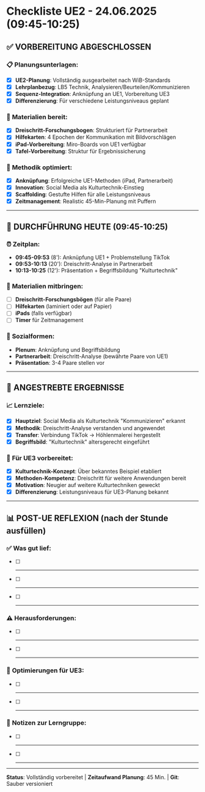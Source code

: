 # Checkliste UE2 - 24.06.2025 (09:45-10:25)

## ✅ **VORBEREITUNG ABGESCHLOSSEN**

### 📋 **Planungsunterlagen:**
- [x] **UE2-Planung**: Vollständig ausgearbeitet nach WiB-Standards
- [x] **Lehrplanbezug**: LB5 Technik, Analysieren/Beurteilen/Kommunizieren  
- [x] **Sequenz-Integration**: Anknüpfung an UE1, Vorbereitung UE3
- [x] **Differenzierung**: Für verschiedene Leistungsniveaus geplant

### 📝 **Materialien bereit:**
- [x] **Dreischritt-Forschungsbogen**: Strukturiert für Partnerarbeit
- [x] **Hilfekarten**: 4 Epochen der Kommunikation mit Bildvorschlägen
- [x] **iPad-Vorbereitung**: Miro-Boards von UE1 verfügbar
- [x] **Tafel-Vorbereitung**: Struktur für Ergebnissicherung

### 🎯 **Methodik optimiert:**
- [x] **Anknüpfung**: Erfolgreiche UE1-Methoden (iPad, Partnerarbeit)
- [x] **Innovation**: Social Media als Kulturtechnik-Einstieg
- [x] **Scaffolding**: Gestufte Hilfen für alle Leistungsniveaus
- [x] **Zeitmanagement**: Realistic 45-Min-Planung mit Puffern

---

## 🚀 **DURCHFÜHRUNG HEUTE (09:45-10:25)**

### ⏰ **Zeitplan:**
- **09:45-09:53** (8'): Anknüpfung UE1 + Problemstellung TikTok
- **09:53-10:13** (20'): Dreischritt-Analyse in Partnerarbeit  
- **10:13-10:25** (12'): Präsentation + Begriffsbildung "Kulturtechnik"

### 🎒 **Materialien mitbringen:**
- [ ] **Dreischritt-Forschungsbögen** (für alle Paare)
- [ ] **Hilfekarten** (laminiert oder auf Papier)
- [ ] **iPads** (falls verfügbar)
- [ ] **Timer** für Zeitmanagement

### 👥 **Sozialformen:**
- **Plenum**: Anknüpfung und Begriffsbildung
- **Partnerarbeit**: Dreischritt-Analyse (bewährte Paare von UE1)
- **Präsentation**: 3-4 Paare stellen vor

---

## 🎯 **ANGESTREBTE ERGEBNISSE**

### 📈 **Lernziele:**
- [x] **Hauptziel**: Social Media als Kulturtechnik "Kommunizieren" erkannt
- [x] **Methodik**: Dreischritt-Analyse verstanden und angewendet  
- [x] **Transfer**: Verbindung TikTok → Höhlenmalerei hergestellt
- [x] **Begriffsbild**: "Kulturtechnik" altersgerecht eingeführt

### 🔄 **Für UE3 vorbereitet:**
- [x] **Kulturtechnik-Konzept**: Über bekanntes Beispiel etabliert
- [x] **Methoden-Kompetenz**: Dreischritt für weitere Anwendungen bereit
- [x] **Motivation**: Neugier auf weitere Kulturtechniken geweckt
- [x] **Differenzierung**: Leistungsniveaus für UE3-Planung bekannt

---

## 📊 **POST-UE REFLEXION** (nach der Stunde ausfüllen)

### ✅ **Was gut lief:**
- [ ] _________________________________
- [ ] _________________________________
- [ ] _________________________________

### ⚠️ **Herausforderungen:**
- [ ] _________________________________
- [ ] _________________________________

### 🚀 **Optimierungen für UE3:**
- [ ] _________________________________
- [ ] _________________________________

### 📝 **Notizen zur Lerngruppe:**
- [ ] _________________________________
- [ ] _________________________________

---

**Status**: Vollständig vorbereitet | **Zeitaufwand Planung**: 45 Min. | **Git**: Sauber versioniert